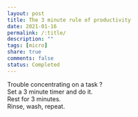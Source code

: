 ```yaml
---
layout: post
title: The 3 minute rule of productivity
date: 2021-01-16
permalink: /:title/
description: ""
tags: [micro]
share: true
comments: false
status: Completed
---
```


Trouble concentrating on a task ?  
Set a 3 minute timer and do it.  
Rest for 3 minutes.  
Rinse, wash, repeat.  

